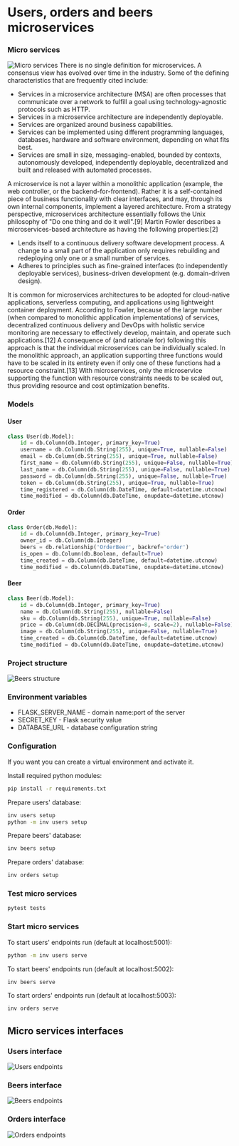 # Users, orders and beers microservices

### Micro services

![Micro services](https://miro.medium.com/proxy/1*xu1Ge_Cew0DHdSU6ETcpLQ.png)
There is no single definition for microservices. A consensus view has evolved over time in the industry. Some of the defining characteristics that are frequently cited include:

* Services in a microservice architecture (MSA) are often processes that communicate over a network to fulfill a goal using technology-agnostic protocols such as HTTP.
* Services in a microservice architecture are independently deployable.
* Services are organized around business capabilities.
* Services can be implemented using different programming languages, databases, hardware and software environment, depending on what fits best.
* Services are small in size, messaging-enabled, bounded by contexts, autonomously developed, independently deployable, decentralized and built and released with automated processes.

A microservice is not a layer within a monolithic application (example, the web controller, or the backend-for-frontend). Rather it is a self-contained piece of business functionality with clear interfaces, and may, through its own internal components, implement a layered architecture. From a strategy perspective, microservices architecture essentially follows the Unix philosophy of "Do one thing and do it well".[9] Martin Fowler describes a microservices-based architecture as having the following properties:[2]

* Lends itself to a continuous delivery software development process. A change to a small part of the application only requires rebuilding and redeploying only one or a small number of services.
* Adheres to principles such as fine-grained interfaces (to independently deployable services), business-driven development (e.g. domain-driven design).

It is common for microservices architectures to be adopted for cloud-native applications, serverless computing, and applications using lightweight container deployment. According to Fowler, because of the large number (when compared to monolithic application implementations) of services, decentralized continuous delivery and DevOps with holistic service monitoring are necessary to effectively develop, maintain, and operate such applications.[12] A consequence of (and rationale for) following this approach is that the individual microservices can be individually scaled. In the monolithic approach, an application supporting three functions would have to be scaled in its entirety even if only one of these functions had a resource constraint.[13] With microservices, only the microservice supporting the function with resource constraints needs to be scaled out, thus providing resource and cost optimization benefits.

### Models
#### User

```python
class User(db.Model):
    id = db.Column(db.Integer, primary_key=True)
    username = db.Column(db.String(255), unique=True, nullable=False)
    email = db.Column(db.String(255), unique=True, nullable=False)
    first_name = db.Column(db.String(255), unique=False, nullable=True)
    last_name = db.Column(db.String(255), unique=False, nullable=True)
    password = db.Column(db.String(255), unique=False, nullable=True)
    token = db.Column(db.String(255), unique=True, nullable=True)
    time_registered = db.Column(db.DateTime, default=datetime.utcnow)
    time_modified = db.Column(db.DateTime, onupdate=datetime.utcnow)
```

#### Order
```python
class Order(db.Model):
    id = db.Column(db.Integer, primary_key=True)
    owner_id = db.Column(db.Integer)
    beers = db.relationship('OrderBeer', backref='order')
    is_open = db.Column(db.Boolean, default=True)
    time_created = db.Column(db.DateTime, default=datetime.utcnow)
    time_modified = db.Column(db.DateTime, onupdate=datetime.utcnow)

```
#### Beer
```python
class Beer(db.Model):
    id = db.Column(db.Integer, primary_key=True)
    name = db.Column(db.String(255), nullable=False)
    sku = db.Column(db.String(255), unique=True, nullable=False)
    price = db.Column(db.DECIMAL(precision=8, scale=2), nullable=False)
    image = db.Column(db.String(255), unique=False, nullable=True)
    time_created = db.Column(db.DateTime, default=datetime.utcnow)
    time_modified = db.Column(db.DateTime, onupdate=datetime.utcnow)
```

### Project structure

![Beers structure](img/beers_structure.png)

### Environment variables
* FLASK_SERVER_NAME - domain name:port of the server
* SECRET_KEY - Flask security value
* DATABASE_URL - database configuration string

### Configuration
If you want you can create a virtual environment and activate it.

Install required python modules:
```bash
pip install -r requirements.txt
```

Prepare users' database:
```bash
inv users setup
python -m inv users setup
```

Prepare beers' database:
```bash
inv beers setup
```

Prepare orders' database:
```bash
inv orders setup    
```

### Test micro services
```bash
pytest tests
```

### Start micro services
To start users' endpoints run (default at localhost:5001): 
```bash
python -m inv users serve
```

To start beers' endpoints run (default at localhost:5002):
```bash
inv beers serve
```

To start orders' endpoints run (default at localhost:5003):
```bash
inv orders serve
```

## Micro services interfaces
### Users interface

![Users endpoints](img/users_api.png)

### Beers interface

![Beers endpoints](img/beers_api.png)

### Orders interface

![Orders endpoints](img/orders_api.png)

